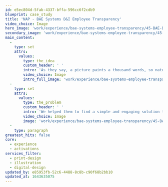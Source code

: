 ```yaml
---
id: e5ec804d-5fab-4337-bffa-596cc6f2cdb9
blueprint: case_study
title: 'NAP - BAE Systems D&I Employee Transparency'
video_choice: Image
hero_image: 'work/experience/bae-systems-employee-transparency/45-BAE-D&I-Employee-Transparency-Full-Image.jpg'
secondary_image: 'work/experience/bae-systems-employee-transparency/45-BAE-D&I-Employee-Transparency-Secondary-Image.jpg'
main_content:
  -
    type: set
    attrs:
      values:
        type: the_idea
        custom_header: ' '
        intro: 'As they say, a picture paints a thousand words, so naturally we all find it easier to engage with complex data when it’s communicated visually. BAE Systems has ambitious plans to assemble comprehensive data about diversity within the workforce. Big challenge, starting with engaging everyone in the process.'
        video_choice: Image
        intro_full_image: 'work/experience/bae-systems-employee-transparency/45-BAE-D&I-Employee-Transparency-large-Image-2.jpg'
  -
    type: set
    attrs:
      values:
        type: the_problem
        custom_header: ' '
        intro: 'We helped them to find a simple and engaging solution to let their employees know what they could do to help, whilst sharing what was already known to highlight the gaps. Simple icons, bold typography and clean on-brand layout made this campaign a success, with increased engagement across the business. '
        video_choice: Image
        image: 'work/experience/bae-systems-employee-transparency/45-BAE-D&I-Employee-Transparency-large-Image.jpg'
  -
    type: paragraph
greatest_hits: false
core:
  - experience
  - activations
services_filter:
  - print-design
  - illustration
  - digital-design
updated_by: e85953fb-52c6-4488-8c8b-c90f68b2bb10
updated_at: 1643635075
---
```

